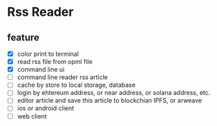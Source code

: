 # Rss Reader


## feature

- [x] color print to terminal
- [x] read rss file from opml file
- [x] command line ui
- [ ] command line reader rss article
- [ ] cache by store to local storage, database
- [ ] login by ehtereum address, or near address, or solana address, etc.
- [ ] editor article and save this article to blockchian IPFS, or arweave
- [ ] ios or android client
- [ ] web client
